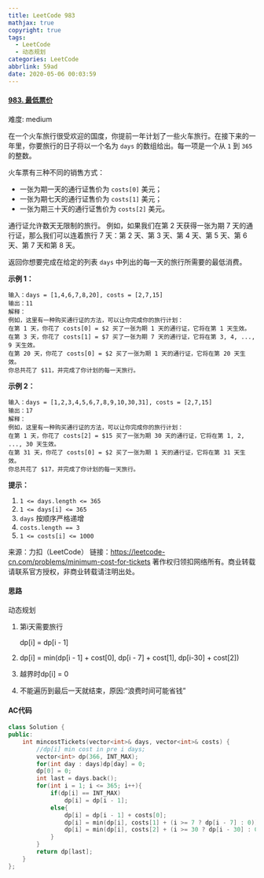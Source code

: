 ```yaml
---
title: LeetCode 983
mathjax: true
copyright: true
tags:
  - LeetCode
  - 动态规划
categories: LeetCode
abbrlink: 59ad
date: 2020-05-06 00:03:59
---
```


#### [983. 最低票价](https://leetcode-cn.com/problems/minimum-cost-for-tickets/)

难度: medium

在一个火车旅行很受欢迎的国度，你提前一年计划了一些火车旅行。在接下来的一年里，你要旅行的日子将以一个名为 `days` 的数组给出。每一项是一个从 `1` 到 `365` 的整数。

火车票有三种不同的销售方式：

- 一张为期一天的通行证售价为 `costs[0]` 美元；
- 一张为期七天的通行证售价为 `costs[1]` 美元；
- 一张为期三十天的通行证售价为 `costs[2]` 美元。

通行证允许数天无限制的旅行。 例如，如果我们在第 2 天获得一张为期 7 天的通行证，那么我们可以连着旅行 7 天：第 2 天、第 3 天、第 4 天、第 5 天、第 6 天、第 7 天和第 8 天。

返回你想要完成在给定的列表 `days` 中列出的每一天的旅行所需要的最低消费。

**示例 1：**

```
输入：days = [1,4,6,7,8,20], costs = [2,7,15]
输出：11
解释： 
例如，这里有一种购买通行证的方法，可以让你完成你的旅行计划：
在第 1 天，你花了 costs[0] = $2 买了一张为期 1 天的通行证，它将在第 1 天生效。
在第 3 天，你花了 costs[1] = $7 买了一张为期 7 天的通行证，它将在第 3, 4, ..., 9 天生效。
在第 20 天，你花了 costs[0] = $2 买了一张为期 1 天的通行证，它将在第 20 天生效。
你总共花了 $11，并完成了你计划的每一天旅行。
```

 <!--more-->

**示例 2：**

```
输入：days = [1,2,3,4,5,6,7,8,9,10,30,31], costs = [2,7,15]
输出：17
解释：
例如，这里有一种购买通行证的方法，可以让你完成你的旅行计划： 
在第 1 天，你花了 costs[2] = $15 买了一张为期 30 天的通行证，它将在第 1, 2, ..., 30 天生效。
在第 31 天，你花了 costs[0] = $2 买了一张为期 1 天的通行证，它将在第 31 天生效。 
你总共花了 $17，并完成了你计划的每一天旅行。
```

**提示：**

1. `1 <= days.length <= 365`
2. `1 <= days[i] <= 365`
3. `days` 按顺序严格递增
4. `costs.length == 3`
5. `1 <= costs[i] <= 1000`

来源：力扣（LeetCode）
链接：https://leetcode-cn.com/problems/minimum-cost-for-tickets
著作权归领扣网络所有。商业转载请联系官方授权，非商业转载请注明出处。

#### 思路

动态规划

1. 第i天需要旅行

   dp[i] = dp[i - 1]

2. dp[i] = min(dp[i - 1] + cost[0], dp[i - 7] + cost[1], dp[i-30] + cost[2])

3. 越界时dp[i]  = 0

4. 不能遍历到最后一天就结束，原因:“浪费时间可能省钱”

#### AC代码

```c++
class Solution {
public:
    int mincostTickets(vector<int>& days, vector<int>& costs) {
        //dp[i] min cost in pre i days;
        vector<int> dp(366, INT_MAX);
        for(int day : days)dp[day] = 0;
        dp[0] = 0;
        int last = days.back();
        for(int i = 1; i <= 365; i++){
            if(dp[i] == INT_MAX)
                dp[i] = dp[i - 1];
            else{
                dp[i] = dp[i - 1] + costs[0];
                dp[i] = min(dp[i], costs[1] + (i >= 7 ? dp[i - 7] : 0));
                dp[i] = min(dp[i], costs[2] + (i >= 30 ? dp[i - 30] : 0));
            }
        }
        return dp[last];
    }
};
```



